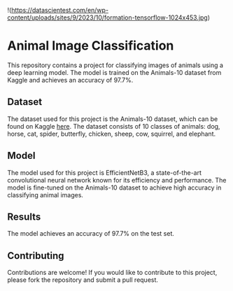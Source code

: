 !(https://datascientest.com/en/wp-content/uploads/sites/9/2023/10/formation-tensorflow-1024x453.jpg)


# Animal Image Classification

This repository contains a project for classifying images of animals using a deep learning model. The model is trained on the Animals-10 dataset from Kaggle and achieves an accuracy of 97.7%.

## Dataset

The dataset used for this project is the Animals-10 dataset, which can be found on Kaggle [here](https://www.kaggle.com/datasets/alessiocorrado99/animals10). The dataset consists of 10 classes of animals: dog, horse, cat, spider, butterfly, chicken, sheep, cow, squirrel, and elephant.

## Model

The model used for this project is EfficientNetB3, a state-of-the-art convolutional neural network known for its efficiency and performance. The model is fine-tuned on the Animals-10 dataset to achieve high accuracy in classifying animal images.

## Results

The model achieves an accuracy of 97.7% on the test set.

## Contributing

Contributions are welcome! If you would like to contribute to this project, please fork the repository and submit a pull request.
